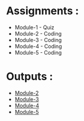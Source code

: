 # Assignments :

* Module-1 - Quiz 
* Module-2 - Coding
* Module-3 - Coding
* Module-4 - Coding
* Module-5 - Coding


# Outputs :

* [Module-2](https://manojsjadhav.github.io/my-assignment/module2/index.html)
* [Module-3](https://manojsjadhav.github.io/my-assignment/module-3/index.html)
* [Module-4](https://manojsjadhav.github.io/my-assignment/module-4/index.html)
* [Module-5](https://manojsjadhav.github.io/my-assignment/module-5/index.html)